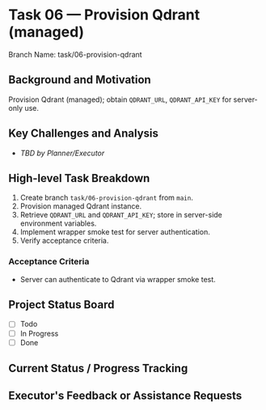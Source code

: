 # Task 06 — Provision Qdrant (managed)

Branch Name: task/06-provision-qdrant

## Background and Motivation
Provision Qdrant (managed); obtain `QDRANT_URL`, `QDRANT_API_KEY` for server-only use.

## Key Challenges and Analysis
- _TBD by Planner/Executor_

## High-level Task Breakdown
1. Create branch `task/06-provision-qdrant` from `main`.
2. Provision managed Qdrant instance.
3. Retrieve `QDRANT_URL` and `QDRANT_API_KEY`; store in server-side environment variables.
4. Implement wrapper smoke test for server authentication.
5. Verify acceptance criteria.

### Acceptance Criteria
- Server can authenticate to Qdrant via wrapper smoke test.

## Project Status Board
- [ ] Todo
- [ ] In Progress
- [ ] Done

## Current Status / Progress Tracking

## Executor's Feedback or Assistance Requests
